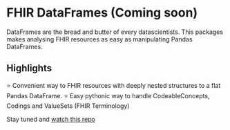 # FHIR DataFrames (Coming soon)
DataFrames are the bread and butter of every datascientists. This packages makes analysing FHIR resources as easy as manipulating Pandas DataFrames.

## Highlights
⭐ Convenient way to FHIR resources with deeply nested structures to a flat Pandas DataFrame.
⭐ Easy pythonic way to handle CodeableConcepts, Codings and ValueSets (FHIR Terminology)

Stay tuned and [watch this repo](https://github.com/Tiro-health/fhir-dataframes/subscription)

